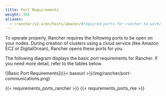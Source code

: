 ```yaml
---
title: Port Requirements
weight: 355
aliases:
  - /rancher/v2.x/en/hosts/amazon/#required-ports-for-rancher-to-work/
---
```


To operate properly, Rancher requires the following ports to be open on your nodes. During creation of clusters using a cloud service (like Amazon EC2 or DigitalOcean), Rancher opens these ports for you.

The following diagram displays the basic port requirements for Rancher. If you need more detail, refer to the tables below.

![Basic Port Requirements]({{< baseurl >}}/img/rancher/port-communications.png)

{{< requirements_ports_rancher >}}
{{< requirements_ports_rke >}}
